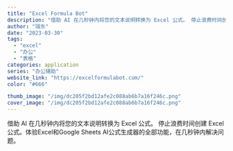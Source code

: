 ```yaml
---
title: "Excel Formula Bot"
description: "借助 AI 在几秒钟内将您的文本说明转换为 Excel 公式。 停止浪费时间创建 Excel 公式。体验Excel和Go"
author: "瑞东"
date: "2023-03-30"
tags:
  - "excel"
  - "办公"
  - "表格"
categories: application
series: "办公辅助"
website_link: "https://excelformulabot.com/"
color: "#666"

thumb_image: "/img/dc205f2bd12afe2c088ab6b7a16f246c.png"
cover_image: "/img/dc205f2bd12afe2c088ab6b7a16f246c.png"
---
```


借助 AI 在几秒钟内将您的文本说明转换为 Excel 公式。 停止浪费时间创建 Excel 公式。体验Excel和Google Sheets AI公式生成器的全部功能，在几秒钟内解决问题。